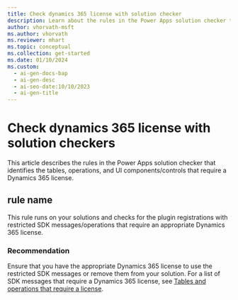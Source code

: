 ```yaml
---
title: Check dynamics 365 license with solution checker
description: Learn about the rules in the Power Apps solution checker that identify tables, operations, and UI components requiring a Dynamics 365 license.
author: vhorvath-msft
ms.author: vhorvath
ms.reviewer: mhart
ms.topic: conceptual
ms.collection: get-started
ms.date: 01/10/2024
ms.custom:
  - ai-gen-docs-bap
  - ai-gen-desc
  - ai-seo-date:10/10/2023
  - ai-gen-title
---
```


# Check dynamics 365 license with solution checkers

This article describes the rules in the Power Apps solution checker that identifies the tables, operations, and UI components/controls that require a Dynamics 365 license.

## rule name

This rule runs on your solutions and checks for the plugin registrations with restricted SDK messages/operations that require an appropriate Dynamics 365 license. 

### Recommendation

Ensure that you have the appropriate Dynamics 365 license to use the restricted SDK messages or remove them from your solution. For a list of SDK messages that require a Dynamics 365 license, see [Tables and operations that require a license](license-enforcement.md#tables-and-operations-that-require-a-license).

